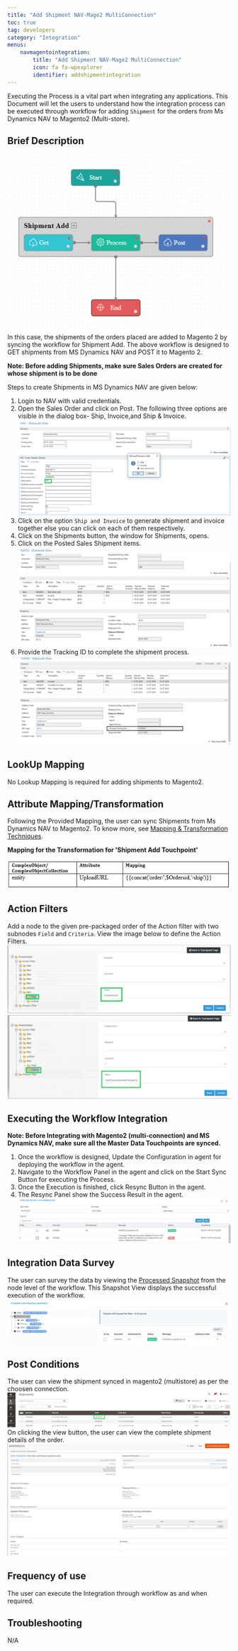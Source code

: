 ```yaml
---
title: "Add Shipment NAV-Mage2 MultiConnection"
toc: true
tag: developers
category: "Integration"
menus: 
    navmagentointegration:
        title: "Add Shipment NAV-Mage2 MultiConnection"
        icon: fa fa-wpexplorer
        identifier: addshipmentintegration
---
```


Executing the Process is a vital part when integrating any applications. This Document will let the users to 
understand how the integration process can be executed through workflow for 
adding `Shipment` for the orders from Ms Dynamics NAV to Magento2 (Multi-store).

## Brief Description

![nav-magemulti-shipment-wrkflw](/staticfiles/integration/media/nav-magemulti-shipment-wrkflw.png)  
In this case, the shipments of the orders placed are added to Magento 2 by syncing the workflow for Shipment Add. The above workflow is designed to GET shipments 
from MS Dynamics NAV and POST it to Magento 2.

**Note: Before adding Shipments, make sure Sales Orders are created for whose shipment is to be done**

Steps to create Shipments in MS Dynamics NAV are given below: 

1.	Login to NAV with valid credentials.
2.	Open the Sales Order and click on Post. The following three options are visible in the dialog box- Ship, Invoice,and Ship & Invoice.
![nav-magemulti-shipment1](/staticfiles/integration/media/nav-magemulti-shipment1.png)
3. Click on the option `Ship and Invoice` to generate shipment and invoice together else you can click on each of them respectively.
4.	Click on the Shipments button, the window for Shipments, opens.
5.	Click on the Posted Sales Shipment items.
![nav-magemulti-shipment2](/staticfiles/integration/media/nav-magemulti-shipment2.png)
6.	Provide the Tracking ID to complete the shipment process.
![nav-magemulti-shipment3](/staticfiles/integration/media/nav-magemulti-shipment3.png)

## LookUp Mapping

No Lookup Mapping is required for adding shipments to Magento2.

## Attribute Mapping/Transformation

Following the Provided Mapping, the user can sync Shipments from Ms Dynamics NAV to Magento2. To know more, see [Mapping & Transformation Techniques](/transformation/steps-to-cutomize-prebuilt-mapping/).

**Mapping for the Transformation for 'Shipment Add Touchpoint'**

![nav-magemulti-shipment4](/staticfiles/integration/media/nav-magemulti-shipment4.png)
## Action Filters
Add a node to the given pre-packaged order of the Action filter with two subnodes `Field` and `Criteria`.
View the image below to define the Action Filters.
![nav-magemulti-shipment5](/staticfiles/integration/media/nav-magemulti-shipment5.png)
![nav-magemulti-shipment6](/staticfiles/integration/media/nav-magemulti-shipment6.png)

## Executing the Workflow Integration

**Note: Before Integrating with Magento2 (multi-connection) and MS Dynamics NAV, make sure all the Master Data Touchpoints are synced.**

1.	Once the workflow is designed, Update the Configuration in agent for deploying the workflow in the agent.
2.	Navigate to the Workflow Panel in the agent and click on the Start Sync Button for executing the Process.
3.	Once the Execution is finished, click Resync Button in the agent.
4.	The Resync Panel show the Success Result in the agent.
![nav-magemulti-shipment7](/staticfiles/integration/media/nav-magemulti-shipment7.png)

## Integration Data Survey

The user can survey the data by viewing the [Processed Snapshot](/workflow/list-of-snapshot/) from the node level of the workflow.
This Snapshot View displays the successful execution of the workflow.
![nav-magemulti-shipment8](/staticfiles/integration/media/nav-magemulti-shipment8.png)

## Post Conditions

The user can view the shipment synced in magento2 (multistore) as per the choosen connection.
![nav-magemulti-shipment9](/staticfiles/integration/media/nav-magemulti-shipment9.png)
On clicking the view button, the user can view the complete shipment details of the order.
![nav-magemulti-shipment10](/staticfiles/integration/media/nav-magemulti-shipment10.png)

## Frequency of use

The user can execute the Integration through workflow as and when required.

## Troubleshooting

N/A